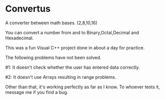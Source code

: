 # Convertus
A converter between math bases. (2,8,10,16)

You can convert a number from and to Binary,Octal,Decimal and Hexadecimal. 

This was a fun Visual C++ project done in about a day for practice. 

The following problems have not been solved. 

#1: It doesn't check whether the user has entered data correctly.

#2: It doesn't use Arrays resulting in range problems. 
    
Other than that, it's working perfectly as far as I know. To whoever tests it, message me if you find a bug. 
